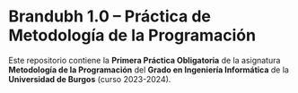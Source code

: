 # Brandubh 1.0 – Práctica de Metodología de la Programación

Este repositorio contiene la **Primera Práctica Obligatoria** de la asignatura **Metodología de la Programación** del **Grado en Ingeniería Informática** de la **Universidad de Burgos** (curso 2023-2024).
